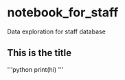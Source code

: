 # notebook_for_staff
Data exploration for staff database

## This is the title

'''python
print(hi)
'''